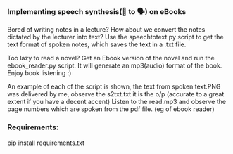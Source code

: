 <h3>Implementing speech synthesis(📖 to 🗣) on eBooks</h3>

Bored of writing notes in a lecture? How about we convert the notes dictated by the lecturer into text?
Use the speechtotext.py script to get the text format of spoken notes, which saves the text in a .txt file.

Too lazy to read a novel? Get an Ebook version of the novel and run the ebook_reader.py script. It will generate an mp3(audio) format of the book. Enjoy book listening :)

An example of each of the script is shown, the text from spoken text.PNG was delivered by me, observe the s2txt.txt it is the o/p (accurate to a great extent if you have a decent accent)
Listen to the read.mp3 and observe the page numbers which are spoken from the pdf file. (eg of ebook reader) 

<h3>Requirements:</h3>
pip install requirements.txt
